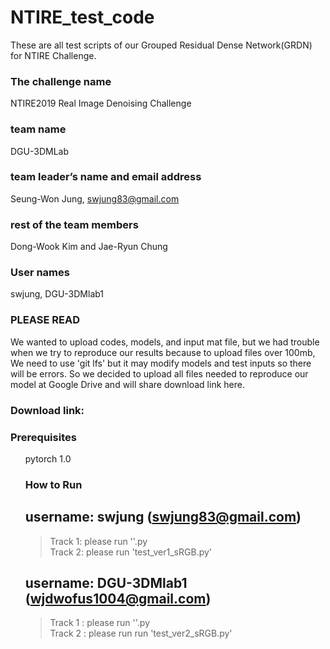 NTIRE_test_code
=============
These are all test scripts of our Grouped Residual Dense Network(GRDN) for NTIRE Challenge.

### The challenge name  
NTIRE2019 Real Image Denoising Challenge  

### team name  
DGU-3DMLab  

### team leader’s name and email address   
Seung-Won Jung, swjung83@gmail.com  

### rest of the team members  
Dong-Wook Kim and Jae-Ryun Chung  

### User names  
swjung, DGU-3DMlab1  

### PLEASE READ
We wanted to upload codes, models, and input mat file, but we had trouble when we try to reproduce our results because
to upload files over 100mb, We need to use 'git lfs' but it may modify models and test inputs so there will be errors. So
we decided to upload all files needed to reproduce our model at Google Drive and will share download link here.

### Download link:

### Prerequisites  
<ol> pytorch 1.0  


### How to Run
username: swjung (swjung83@gmail.com)   
-------------
> Track 1: please run ''.py  
> Track 2: please run 'test_ver1_sRGB.py'  

username: DGU-3DMlab1 (wjdwofus1004@gmail.com)  
-------------
> Track 1 : please run ''.py  
> Track 2 : please run run 'test_ver2_sRGB.py'  

